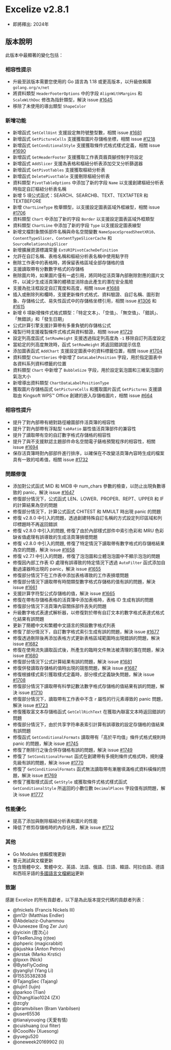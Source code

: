 # Excelize v2.8.1

* 即將釋出: 2024年

## 版本說明

此版本中最顯著的變化包括：

### 相容性提示

* 升級至該版本需要您使用的 Go 語言為 1.18 或更高版本，以升級依賴庫 `golang.org/x/net`
* 將資料類型 `HeaderFooterOptions` 中的字段 `AlignWithMargins` 和 `ScaleWithDoc` 修改為指針類型，解決 issue [#1645](https://github.com/xuri/excelize/issues/1645)
* 移除了未使用的導出類型 `ShapeColor`

### 新增功能

* 新增函式 `SetCellUint` 支援設定無符號整型數，相關 issue [#1681](https://github.com/xuri/excelize/issues/1681)
* 新增函式 `GetPictureCells` 支援獲取圖片存儲格坐標，相關 issue [#1218](https://github.com/xuri/excelize/issues/1218)
* 新增函式 `GetConditionalStyle` 支援獲取條件式格式樣式定義，相關 issue [#1690](https://github.com/xuri/excelize/issues/1690)
* 新增函式 `GetHeaderFooter` 支援獲取工作表頁眉頁腳控制字符設定
* 新增函式 `AddSlicer` 支援為表格和樞紐分析表添加交叉分析篩選器
* 新增函式 `GetPivotTables` 支援獲取樞紐分析表
* 新增函式 `DeletePivotTable` 支援刪除樞紐分析表
* 資料類型 `PivotTableOptions` 中添加了新的字段 `Name` 以支援創建樞紐分析表時指定自訂樞紐分析表名稱
* 新增 5 項公式函式：SEARCH、SEARCHB、TEXT、TEXTAFTER 和 TEXTBEFORE
* 新增 `ChartLineType` 枚舉類型，以支援設定圖表區域外框線型，相關 issue [#1706](https://github.com/xuri/excelize/issues/1706)
* 資料類型 `Chart` 中添加了新的字段 `Border` 以支援設定圖表區域外框類型
* 資料類型 `ChartLine` 中添加了新的字段 `Type` 以支援設定圖表線型
* 新增文檔對象關係部件名稱與命名空間變數 `NameSpaceSpreadSheetXR10`、`ContentTypeSlicer`、`ContentTypeSlicerCache` 和 `SourceRelationshipSlicer`
* 新增擴展資源標識常量 `ExtURIPivotCacheDefinition`
* 允許在自訂名稱、表格名稱和樞紐分析表名稱中使用點字符
* 刪除工作表中的表格時，將保留表格區域全部存儲格的值
* 支援讀取帶有分數數字格式的存儲格
* 刪除圖片時，如果圖片僅有一處引用，將同時從活頁簿內部刪除對應的圖片文件，以減少生成活頁簿的體積並消除由此產生的潛在安全風險
* 支援為批注框設定自訂寬度和高度，相關 issue [#1688](https://github.com/xuri/excelize/issues/1688)
* 插入或刪除列和欄時，支援更新條件式格式、資料驗證、自訂名稱、圖形對象、存儲格公式、易失性函式中的存儲格坐標引用，相關 issue [#1306](https://github.com/xuri/excelize/issues/1306) 和 [#1615](https://github.com/xuri/excelize/issues/1615)
* 新增 6 項新增條件式格式類型：「特定文本」、「空值」、「無空值」、「錯誤」、「無錯誤」和「發生日期」
* 公式計算引擎支援計算帶有多重負號的存儲格公式
* 複製行時支援複製條件式格式與資料驗證，相關 issue [#1729](https://github.com/xuri/excelize/issues/1729)
* 設定列高度函式 `SetRowHeight` 支援透過指定列高度為 `-1` 移除自訂列高度設定
* 當給定的列高度無效時，函式 `SetRowHeight` 將返回錯誤提示信息
* 添加圖表函式 `AddChart` 支援設定圖表中的資料標籤位置，相關 issue [#1704](https://github.com/xuri/excelize/issues/1704)
* 資料類型 `ChartSeries` 中新增了 `DataLabelPosition` 字段，用於指定圖表中各資料系列資料標籤的位置
* 資料類型 `Chart` 中新增了 `BubbleSize` 字段，用於設定氣泡圖和三維氣泡圖的氣泡大小
* 新增導出資料類型 `ChartDataLabelPositionType`
* 獲取圖片存儲格函式 `GetPictureCells` 和獲取圖片函式 `GetPictures` 支援讀取由 Kingsoft WPS&trade; Office 創建的嵌入存儲格圖片，相關 issue [#664](https://github.com/xuri/excelize/issues/664)

### 相容性提升

* 提升了對內部帶有絕對路徑繪圖部件活頁簿的相容性
* 提升了對內部帶有浮點型 `tabRatio` 屬性值活頁簿部件的兼容性
* 提升了讀取帶有空的自訂數字格式存儲格的相容性
* 提升了與不支援默認主題部件命名空間電子錶格預覽程序的相容性，相關 issue [#1694](https://github.com/xuri/excelize/issues/1694)
* 保存活頁簿時對內部部件進行排序，以確保在不改變活頁簿內容時生成的檔案具有一致的哈希值，相關 issue [#1732](https://github.com/xuri/excelize/issues/1732)

### 問題修復

* 添加對公式函式 MID 和 MIDB 中 num_chars 參數的檢查，以防止出現負數導致的 panic，解決 issue [#1647](https://github.com/xuri/excelize/issues/1647)
* 修復部分情況下，公式函式 LEN、LOWER、PROPER、REPT、UPPER 和 IF 的計算結果為空的問題
* 修復部分情況下，計算公式函式 CHITEST 和 MMULT 時出現 panic 的問題
* 修復 v2.8.0 中引入的問題，透過創建特殊自訂名稱的方式設定列印區域和列印標題時不再返回錯誤
* 修復 v2.8.0 中引入的問題, 修復了由於內部樣式部件中索引色彩和 MRU 色彩缺省值處理有誤導致的生成活頁簿損壞問題
* 修復 v2.8.0 中引入的問題, 修復了特定情況下讀取帶有數字格式的存儲格結果為空的問題，解決 issue [#1658](https://github.com/xuri/excelize/issues/1658)
* 修復 v2.7.1 中引入的問題，修復了泡泡圖和立體泡泡圖中不顯示泡泡的問題
* 修復因內部工作表 ID 處理有誤導致的特定情況下透過 `AutoFilter` 函式添加自動過濾器時出現的 panic，解決 issue [#1655](https://github.com/xuri/excelize/issues/1655)
* 修復部分情況下在工作表中添加表格導致的工作表損壞問題
* 修復部分情況下讀取帶有時間類型數字格式存儲格的值有誤的問題，解決 issue [#1661](https://github.com/xuri/excelize/issues/1661)
* 支援計算字符型公式存儲格的值，解決 issue [#1665](https://github.com/xuri/excelize/issues/1665)
* 修復在帶有存儲格表格的活頁簿中添加表格時，表格 ID 生成有誤的問題
* 修復部分情況下活頁簿內容關係部件丟失的問題
* 升級數字格式表達式解析器，以修復對於帶有自訂文本的數字格式表達式格式化結果有誤問題
* 更新了簡體中文和繁體中文語言的預設數字格式列表
* 修復了部分情況下，自訂數字格式索引生成有誤的問題，解決 issue [#1677](https://github.com/xuri/excelize/issues/1677)
* 修復透過刪除後再添加表格方式更新表格區域範圍時出現錯誤的問題，解決 issue [#1682](https://github.com/xuri/excelize/issues/1682)
* 修復在使用流失讀取函式後，所產生的臨時文件無法被清理的潛在問題，解決 issue [#1680](https://github.com/xuri/excelize/issues/1680)
* 修復部分情況下公式計算結果有誤的問題，解決 issue [#1681](https://github.com/xuri/excelize/issues/1681)
* 修復併發讀取存儲格的值時出現的競態問題，解決 issue [#1687](https://github.com/xuri/excelize/issues/1687)
* 修復根據樣式索引獲取樣式定義時，部分樣式定義缺失問題，解決 issue [#1708](https://github.com/xuri/excelize/issues/1708)
* 修復部分情況下讀取帶有科學記數法數字格式存儲格的值結果有誤的問題，解決 issue [#1710](https://github.com/xuri/excelize/issues/1710)
* 修復部分情況下，讀取帶有工作表中不含 `r` 屬性的行元素導致的 panic 問題，解決 issue [#1723](https://github.com/xuri/excelize/issues/1723)
* 修復獲取富文本存儲格函式 `GetCellRichText` 在獲取內聯富文本時返回錯誤的問題
* 修復部分情況下，由於共享字符串表索引計算有誤導致的設定存儲格的值結果有誤問題
* 修復函式 `GetConditionalFormats` 讀取帶有「高於平均值」條件式格式規則時 panic 的問題，解決 issue [#1745](https://github.com/xuri/excelize/issues/1745)
* 修復了刪除行之後合併存儲格有誤的問題，解決 issue [#1749](https://github.com/xuri/excelize/issues/1749)
* 修復了 `SetConditionalFormat` 函式在創建帶有多規則條件式格式時，規則優先級有誤的問題，解決 issue [#1770](https://github.com/xuri/excelize/issues/1770)
* 修復了 `GetConditionalFormats` 函式無法讀取帶有漸層填滿格式資料橫條的問題，解決 issue [#1769](https://github.com/xuri/excelize/issues/1769)
* 修復了獲取樣式函式 `GetStyle` 或獲取條件式格式樣式函式 `GetConditionalStyle` 所返回的小數位數 `DecimalPlaces` 字段值有誤問題，解決 issue [#1777](https://github.com/xuri/excelize/issues/1777)

### 性能優化

* 提高了添加與刪除樞紐分析表和圖片的性能
* 降低了修剪存儲格時的內存佔用，解決 issue [#1712](https://github.com/xuri/excelize/issues/1712)

### 其他

* Go Modules 依賴模塊更新
* 單元測試與文檔更新
* 包含簡體中文、繁體中文、英語、法語、俄語、日語、韓語、阿拉伯語、德語和西班牙語的[多國語言文檔網站](https://xuri.me/excelize)更新

### 致謝

感謝 Excelize 的所有貢獻者，以下是為此版本提交代碼的貢獻者列表：

* @fnickels (Francis Nickels III)
* @m12r (Matthias Endler)
* @Abdelaziz-Ouhammou
* @Juneezee (Eng Zer Jun)
* @yicixin (壹次心)
* @TeeRenJing (rjtee)
* @phperic (magicrabbit)
* @kjushka (Anton Petrov)
* @krstak (Marko Krstic)
* @lpxxn (Nick)
* @ByteFlyCoding
* @yangliyl (Yang Li)
* @15535382838
* @TajangSec (Tajang)
* @lujin1 (lujin)
* @parkoo (Tian)
* @ZhangXiao1024 (ZX)
* @zcgly
* @bramvbilsen (Bram Vanbilsen)
* @user65536
* @tianaiyouqing (天愛有情)
* @cuishuang (cui fliter)
* @CooolNv (Xuesong)
* @yuegu520
* @oneweek20169902 (li)
